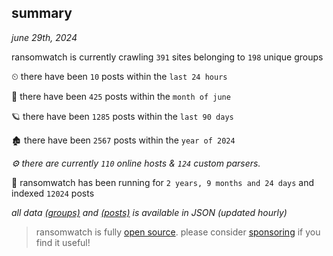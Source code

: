 
## summary
_june 29th, 2024_

ransomwatch is currently crawling `391` sites belonging to `198` unique groups

⏲ there have been `10` posts within the `last 24 hours`

🦈 there have been `425` posts within the `month of june`

🪐 there have been `1285` posts within the `last 90 days`

🏚 there have been `2567` posts within the `year of 2024`

_⚙️ there are currently `110` online hosts & `124` custom parsers._

🦕 ransomwatch has been running for `2 years, 9 months and 24 days` and indexed `12024` posts

_all data  [(groups)](http://ransomwhat.telemetry.ltd/groups) and [(posts)](http://ransomwhat.telemetry.ltd/posts) is available in JSON (updated hourly)_

> ransomwatch is fully [open source](https://github.com/joshhighet/ransomwatch#ransomwatch--). please consider [sponsoring](https://github.com/sponsors/joshhighet) if you find it useful!
